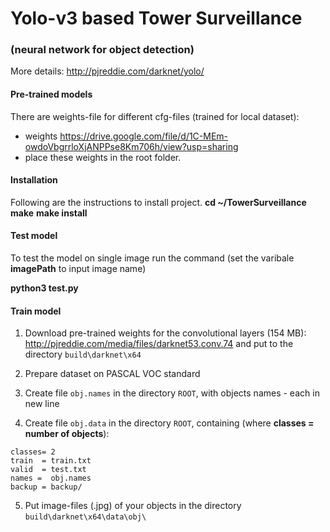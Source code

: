 # Yolo-v3 based Tower Surveillance
### (neural network for object detection)

More details: http://pjreddie.com/darknet/yolo/



#### Pre-trained models

There are weights-file for different cfg-files (trained for local dataset):
* weights https://drive.google.com/file/d/1C-MEm-owdoVbgrrloXjANPPse8Km706h/view?usp=sharing
* place these weights in the root folder. 

#### Installation
Following are the instructions to install project. 
**cd ~/TowerSurveillance** 
**make**
**make install**

#### Test model

To test the model on single image run the command (set the varibale **imagePath** to input image name) 

**python3 test.py**

#### Train model

1. Download pre-trained weights for the convolutional layers (154 MB): http://pjreddie.com/media/files/darknet53.conv.74 and put to the directory `build\darknet\x64`

2. Prepare dataset on PASCAL VOC standard

3. Create file `obj.names` in the directory `ROOT`, with objects names - each in new line

4. Create file `obj.data` in the directory `ROOT`, containing (where **classes = number of objects**):

  ```
  classes= 2
  train  = train.txt
  valid  = test.txt
  names =  obj.names
  backup = backup/
  ```

5. Put image-files (.jpg) of your objects in the directory `build\darknet\x64\data\obj\`













 

 
    



